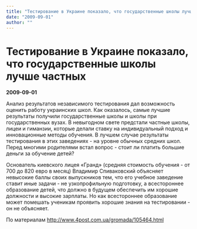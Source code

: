 ```yaml
---
title: "Тестирование в Украине показало, что государственные школы лучше частных"
date: "2009-09-01"
author: ""
---
```


# Тестирование в Украине показало, что государственные школы лучше частных

**2009-09-01** 

Анализ результатов независимого тестирования дал возможность оценить работу украинских школ. Как оказалось, самые лучшие результаты получили государственные школы и школы при государственных вузах. В невыгодном свете предстали частные школы, лицеи и гиманзии, которые делали ставку на индивидуальный подход и инновационные методы обучения. В лучшем случае результаты тестирования в этих заведениях - на уровне обычных средних школ. Перед многими родителями встал вопрос - стоит ли платить большие деньги за обучение детей?

Основатель киевского лицея «Гранд» (средняя стоимость обучения - от 700 до 820 евро в месяц) Владимир Спиваковский объясняет невысокие баллы своих выпускников тем, что его учебное заведение ставит иные задачи - не узкопрофильную подготовку, а всестороннее образование детей, что должно в будущем обеспечить им хорошие должности и высокие зарплаты. Но как всестороннее образование может помешать ученикам проявить хорошие знания на тестировании - он не объясняет.

По материалам http://www.4post.com.ua/gromada/105464.html